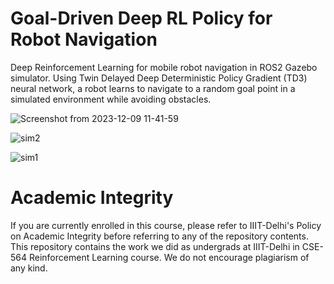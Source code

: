 # Goal-Driven Deep RL Policy for Robot Navigation
Deep Reinforcement Learning for mobile robot navigation in ROS2 Gazebo simulator. Using Twin Delayed Deep Deterministic Policy Gradient (TD3) neural network, a robot learns to navigate to a random goal point in a simulated environment while avoiding obstacles.

![Screenshot from 2023-12-09 11-41-59](https://github.com/vishweshvhavle/deep-rl-navigation/assets/52754207/704922f1-d5c7-4665-9c31-e15169521624)

![sim2](https://github.com/vishweshvhavle/deep-rl-navigation/assets/52754207/1d9b8f3d-6d1b-4b01-a573-e380ced20679)

![sim1](https://github.com/vishweshvhavle/deep-rl-navigation/assets/52754207/334d1542-58d8-4cd4-8bb5-d6611ea33d9d)

# Academic Integrity
If you are currently enrolled in this course, please refer to IIIT-Delhi's Policy on Academic Integrity before referring to any of the repository contents. This repository contains the work we did as undergrads at IIIT-Delhi in CSE-564 Reinforcement Learning course. We do not encourage plagiarism of any kind.
